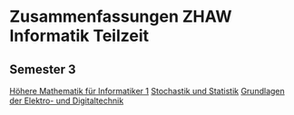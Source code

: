 # Zusammenfassungen ZHAW Informatik Teilzeit

## Semester 3
[Höhere Mathematik für Informatiker 1](/semester3/hm1)
[Stochastik und Statistik](/semester3/statistik)
[Grundlagen der Elektro- und Digitaltechnik](/semester3/elektrotechnik)
